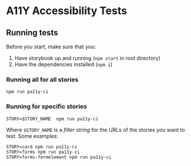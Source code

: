 # A11Y Accessibility Tests

## Running tests

Before you start, make sure that you:

1. Have storybook up and running (`npm start` in root directory)
2. Have the dependencies installed (`npm i`)

### Running all for all stories

```
npm run pa11y-ci
```

### Running for specific stories

```
STORY=$STORY_NAME  npm run pa11y-ci
```

Where `$STORY_NAME` is a _filter string_ for the URLs of the stories you want to test.
Some examples:

```
STORY=card npm run pa11y-ci
STORY=forms npm run pa11y-ci
STORY=forms-formelement npm run pa11y-ci
```
